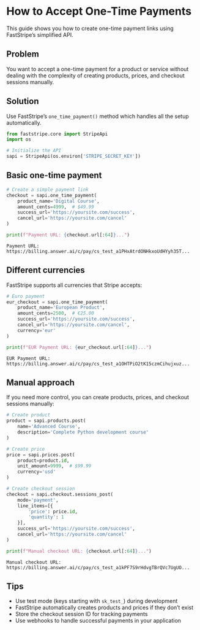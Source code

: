 # How to Accept One-Time Payments


<!-- WARNING: THIS FILE WAS AUTOGENERATED! DO NOT EDIT! -->

This guide shows you how to create one-time payment links using
FastStripe’s simplified API.

## Problem

You want to accept a one-time payment for a product or service without
dealing with the complexity of creating products, prices, and checkout
sessions manually.

## Solution

Use FastStripe’s `one_time_payment()` method which handles all the setup
automatically.

``` python
from faststripe.core import StripeApi
import os

# Initialize the API
sapi = StripeApi(os.environ['STRIPE_SECRET_KEY'])
```

## Basic one-time payment

``` python
# Create a simple payment link
checkout = sapi.one_time_payment(
    product_name='Digital Course',
    amount_cents=4999,  # $49.99
    success_url='https://yoursite.com/success',
    cancel_url='https://yoursite.com/cancel'
)

print(f"Payment URL: {checkout.url[:64]}...")
```

    Payment URL: https://billing.answer.ai/c/pay/cs_test_a1PHxAtrdONHkxoUdHYyh35T...

## Different currencies

FastStripe supports all currencies that Stripe accepts:

``` python
# Euro payment
eur_checkout = sapi.one_time_payment(
    product_name='European Product',
    amount_cents=2500,  # €25.00
    success_url='https://yoursite.com/success',
    cancel_url='https://yoursite.com/cancel',
    currency='eur'
)

print(f"EUR Payment URL: {eur_checkout.url[:64]}...")
```

    EUR Payment URL: https://billing.answer.ai/c/pay/cs_test_a1OHTPiO2tK15czmCihujxuz...

## Manual approach

If you need more control, you can create products, prices, and checkout
sessions manually:

``` python
# Create product
product = sapi.products.post(
    name='Advanced Course',
    description='Complete Python development course'
)

# Create price
price = sapi.prices.post(
    product=product.id,
    unit_amount=9999,  # $99.99
    currency='usd'
)

# Create checkout session
checkout = sapi.checkout.sessions_post(
    mode='payment',
    line_items=[{
        'price': price.id,
        'quantity': 1
    }],
    success_url='https://yoursite.com/success',
    cancel_url='https://yoursite.com/cancel'
)

print(f"Manual checkout URL: {checkout.url[:64]}...")
```

    Manual checkout URL: https://billing.answer.ai/c/pay/cs_test_a1kPF7S9rHdvgTBrQVc7UgUO...

## Tips

- Use test mode (keys starting with `sk_test_`) during development
- FastStripe automatically creates products and prices if they don’t
  exist
- Store the checkout session ID for tracking payments
- Use webhooks to handle successful payments in your application
